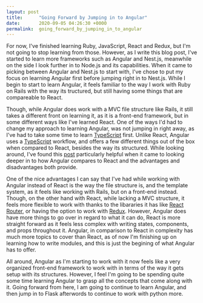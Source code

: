 ```yaml
---
layout: post
title:      "Going Forward by Jumping in to Angular"
date:       2020-09-05 04:26:30 +0000
permalink:  going_forward_by_jumping_in_to_angular
---
```



For now, I've finished learning Ruby, JavaScript, React and Redux, but I'm not going to stop learning from those. However, as I write this blog post, I've started to learn more frameworks such as Angular and Nest.js, meanwhile on the side I look further in to Node.js and its capabilities. When it came to picking between Angular and Nest.js to start with, I've chose to put my focus on learning Angular first before jumping right in to Nest.js. While I begin to start to learn Angular, it feels familiar to the way I work with Ruby on Rails with the way its tructured, but still having some things that are compareable to React.


Though, while Angular does work with a MVC file structure like Rails, it still takes a different front on learning it, as it is a front-end framework, but in some different ways like I've learned React. One of the ways I'd had to change my approach to learning Angular, was not jumping in right away, as I've had to take some time to learn [TypeScript](https://www.typescriptlang.org/) first. Unlike React, Angular uses a [TypeScript](https://www.typescriptlang.org/) workflow, and offers a few different things out of the box when compared to React, besides the way its structured. While looking around, I've found this [post](https://programmingwithmosh.com/react/react-vs-angular/) particularly helpful when it came to looking deeper in to how Angular compares to React and the advantages and disadvantages both provide.


One of the nice advantages I can say that I've had while working with Angular instead of React is the way the file structure is, and the template system, as it feels like working with Rails, but on a front-end instead. Though, on the other hand with React, while lacking a MVC structure, it feels more flexible to work with thanks to the libararies it has like [React Router](https://reactrouter.com/), or having the option to work with [Redux](https://redux.js.org/). However, Angular does have more things to go over in regard to what it can do, React is more straight forward as it feels less complex with writing states, components, and props throughout it. Angular, in comparison to React in complexity has much more topics to cover than React, as of now I'm finishing up on learning how to write modules, and this is just the begining of what Angular has to offer.


All around, Angular as I'm starting to work with it now feels like a very organized front-end framework to work with in terms of the way it gets setup with its structures. However, I feel I'm going to be spending quite some time learning Angular to grasp all the concepts that come along with it. Going forward from here, I am going to continue to learn Angular, and then jump in to Flask afterwords to continue to work with python more.
